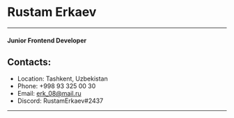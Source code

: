 # Rustam Erkaev
___
#### Junior Frontend Developer
## Contacts:
* Location: Tashkent, Uzbekistan
* Phone: +998 93 325 00 30
* Email: erk_08@mail.ru
* Discord: RustamErkaev#2437
___
